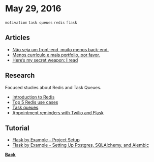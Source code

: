 # May 29, 2016

`motivation` `task queues` `redis` `flask`

## Articles

- [Não seja um front-end, muito menos back-end.](//medium.com/@raphamorim/nao-seja-um-front-end-muito-menos-back-end-bd205299a994#.wb85l6v2p)
- [Menos currículo e mais portfolio, por favor.](//medium.com/brasil/menos-curriculo-e-mais-portfolio-por-favor-8f7b5ef10081#.jsnxgah9t)
- [Here’s my secret weapon: I read](//medium.com/life-learning/heres-my-secret-weapon-i-read-a549859d0b6a#.e0m1872jp)

## Research

Focused studies about Redis and Task Queues.

- [Introduction to Redis](//redis.io/topics/introduction)
- [Top 5 Redis use cases](//objectrocket.com/blog/how-to/top-5-redis-use-cases)
- [Task queues](//www.fullstackpython.com/task-queues.html)
- [Appointment reminders with Twilio and Flask](//www.twilio.com/docs/tutorials/walkthrough/appointment-reminders/python/flask#0)

## Tutorial

- [Flask by Example - Project Setup](//realpython.com/blog/python/flask-by-example-part-1-project-setup/)
- [Flask by Example - Setting Up Postgres, SQLAlchemy, and Alembic](//realpython.com/blog/python/flask-by-example-part-2-postgres-sqlalchemy-and-alembic/)


[__Back__](../README.md#may)
